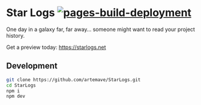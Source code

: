 # Star Logs [![pages-build-deployment](https://github.com/artemave/StarLogs/actions/workflows/pages/pages-build-deployment/badge.svg)](https://github.com/artemave/StarLogs/actions/workflows/pages/pages-build-deployment)

One day in a galaxy far, far away… someone might want to read your project history.

Get a preview today: https://starlogs.net

## Development

```sh
git clone https://github.com/artemave/StarLogs.git
cd StarLogs
npm i
npm dev
```
